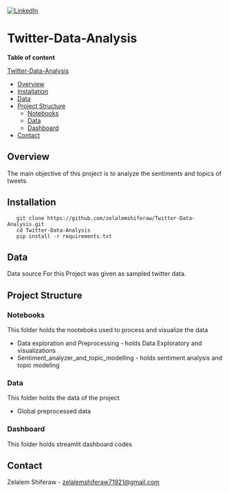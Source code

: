 [![LinkedIn][linkedin-shield]][linkedin-url]

# Twitter-Data-Analysis

**Table of content**

 [Twitter-Data-Analysis](#Twitter-Data-Analysis)
  - [Overview](#overview)
  - [Installation](#installation)
  - [Data](#data)
  - [Project Structure](#project-Structure)
    - [Notebooks](#notebooks)
    - [Data](#data)
    - [Dashboard](#dashboard)
  - [Contact](#contact)



## Overview

<p>
 The main objective of this project is to analyze the sentiments and topics of tweets.
</p>

## Installation

       git clone https://github.com/zelalemshiferaw/Twitter-Data-Analysis.git
       cd Twitter-Data-Analysis 
       pip install -r requirements.txt
        
## Data
<p>
Data source For this Project was given as sampled twitter data.
</p>


## Project Structure

### Notebooks 
This folder holds the nooteboks used to process and visualize the data 
- Data exploration and Preprocessing - holds Data Exploratory and visualizations
- Sentiment_analyzer_and_topic_modelling - holds sentiment analysis and topic modeling
### Data
This folder holds the data of the project
  - Global preprocessed data

### Dashboard 
This folder holds streamlit dashboard codes



## Contact
Zelalem Shiferaw - zelalemshiferaw71921@gmail.com


[linkedin-shield]: https://img.shields.io/badge/-LinkedIn-black.svg?style=for-the-badge&logo=linkedin&colorB=555
[linkedin-url]: https://www.linkedin.com/in/zelalem-shiferaw-48a070187

